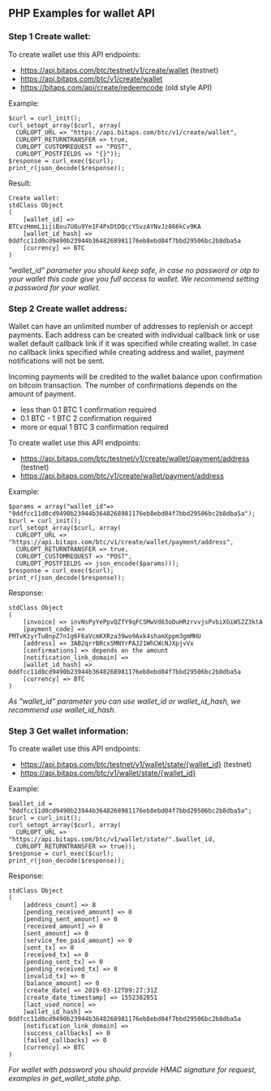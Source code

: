 ## PHP Examples for wallet API

### Step 1 Create wallet:

To create wallet use this API endpoints:

  - https://api.bitaps.com/btc/testnet/v1/create/wallet  (testnet)
  - https://api.bitaps.com/btc/v1/create/wallet
  - https://bitaps.com/api/create/redeemcode (old style API)
  
Example:

    $curl = curl_init();
    curl_setopt_array($curl, array(
      CURLOPT_URL => "https://api.bitaps.com/btc/v1/create/wallet",
      CURLOPT_RETURNTRANSFER => true,
      CURLOPT_CUSTOMREQUEST => "POST",
      CURLOPT_POSTFIELDS => "{}"));
    $response = curl_exec($curl);
    print_r(json_decode($response));

Result:

    Create wallet:
    stdClass Object
    (
        [wallet_id] => BTCvzHmmL1ijiBou7U8u9Ye1F4PxDtDQccYSvzAYNvJz866kCv9KA
        [wallet_id_hash] => 0ddfcc11d0cd9490b23944b3648268981176eb8ebd04f7bbd29506bc2b8dba5a
        [currency] => BTC
    )
    
_"wallet_id" parameter you should keep safe, in case no password or otp to your wallet this code give you
 full access to wallet. We recommend setting a password for your wallet._

### Step 2 Create wallet address:

Wallet can have an unlimited number of addresses to replenish or accept payments. Each address can be created with
individual callback link or use wallet default callback link if it was specified while creating wallet. In case no
callback links specified while creating address and wallet, payment notifications will not be sent.

Incoming payments will be credited to the wallet balance upon confirmation on bitcoin transaction. The number of 
confirmations depends on the amount of payment.

  - less than 0.1 BTC  1 confirmation required 
  - 0.1 BTC - 1 BTC  2 confirmation required 
  - more or equal 1 BTC 3 confirmation required 
  
To create wallet use this API endpoints:

  - https://api.bitaps.com/btc/testnet/v1/create/wallet/payment/address  (testnet)
  - https://api.bitaps.com/btc/v1/create/wallet/payment/address
  
Example:
  
    $params = array("wallet_id"=> "0ddfcc11d0cd9490b23944b3648268981176eb8ebd04f7bbd29506bc2b8dba5a");
    $curl = curl_init();
    curl_setopt_array($curl, array(
      CURLOPT_URL => "https://api.bitaps.com/btc/v1/create/wallet/payment/address",
      CURLOPT_RETURNTRANSFER => true,
      CURLOPT_CUSTOMREQUEST => "POST",
      CURLOPT_POSTFIELDS => json_encode($params)));
    $response = curl_exec($curl);
    print_r(json_decode($response));
Response:

    stdClass Object
    (
        [invoice] => invNsPyYePpvQZfY9qFCSMwVd63oDuHRzrvvjsPvbiXGiWS2Z3ktA
        [payment_code] => PMTvKzyrTu8npZ7n1g6F6aVcmKXRza39wo9Axk4shamXppm3gmMHU
        [address] => 3AB2qrrBRcxSMNYrPAJ21WhCWcNJXpjvVx
        [confirmations] => depends on the amount
        [notification_link_domain] => 
        [wallet_id_hash] => 0ddfcc11d0cd9490b23944b3648268981176eb8ebd04f7bbd29506bc2b8dba5a
        [currency] => BTC
    )

_As "wallet_id" parameter you can use wallet_id or wallet_id_hash, we recommend use wallet_id_hash._


### Step 3 Get wallet information:

To create wallet use this API endpoints:

  - https://api.bitaps.com/btc/testnet/v1/wallet/state/{wallet_id}  (testnet)
  - https://api.bitaps.com/btc/v1/wallet/state/{wallet_id}

Example:

    $wallet_id = "0ddfcc11d0cd9490b23944b3648268981176eb8ebd04f7bbd29506bc2b8dba5a";
    $curl = curl_init();
    curl_setopt_array($curl, array(
      CURLOPT_URL => "https://api.bitaps.com/btc/v1/wallet/state/".$wallet_id,
      CURLOPT_RETURNTRANSFER => true));
    $response = curl_exec($curl);
    print_r(json_decode($response));
    
Response:

    stdClass Object
    (
        [address_count] => 8
        [pending_received_amount] => 0
        [pending_sent_amount] => 0
        [received_amount] => 0
        [sent_amount] => 0
        [service_fee_paid_amount] => 0
        [sent_tx] => 0
        [received_tx] => 0
        [pending_sent_tx] => 0
        [pending_received_tx] => 0
        [invalid_tx] => 0
        [balance_amount] => 0
        [create_date] => 2019-03-12T09:27:31Z
        [create_date_timestamp] => 1552382851
        [last_used_nonce] => 
        [wallet_id_hash] => 0ddfcc11d0cd9490b23944b3648268981176eb8ebd04f7bbd29506bc2b8dba5a
        [notification_link_domain] => 
        [success_callbacks] => 0
        [failed_callbacks] => 0
        [currency] => BTC
    )

_For wallet with password you should provide HMAC signature for request, examples in get_wallet_state.php._